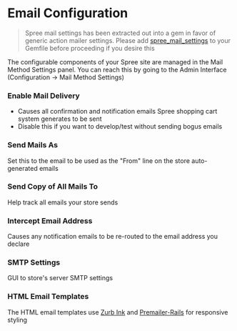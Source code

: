 # Email Configuration

> Spree mail settings has been extracted out into a gem in favor of generic action mailer settings.
Please add [spree_mail_settings](https://github.com/spree-contrib/spree_mail_settings)
to your Gemfile before proceeding if you desire this

The configurable components of your Spree site are managed in the Mail Method Settings panel. You
can reach this by going to the Admin Interface (Configuration -> Mail Method Settings)

### Enable Mail Delivery
* Causes all confirmation and notification emails Spree shopping cart system generates to be sent
* Disable this if you want to develop/test without sending bogus emails

### Send Mails As
Set this to the email to be used as the "From" line on the store auto-generated emails

### Send Copy of All Mails To
Help track all emails your store sends

### Intercept Email Address
Causes any notification emails to be re-routed to the email address you declare

### SMTP Settings
GUI to store's server SMTP settings

### HTML Email Templates
The HTML email templates use [Zurb Ink](http://zurb.com/ink/templates.php)
and [Premailer-Rails](https://github.com/fphilipe/premailer-rails) for responsive styling
